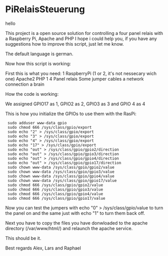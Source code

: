 
# PiRelaisSteuerung
 hello

This project is a open source solution for controlling a four panel relais with a Raspberry Pi, Apache and PHP 
I hope i could help you, if you have any suggestions how to improve this script, just let me know.

The default language is german.

Now how this script is working:


First this is what you need:
1 RaspberryPi (1 or 2, it's not nessecary wich one)
Apache2
PHP
1 4 Panel relais
Some jumper cables
a network connection
a brain


How the code is working:

We assigned GPIO17 as 1, GPIO2 as 2, GPIO3 as 3 and GPIO 4 as 4

This is how you initialize the GPIOs to use them with the RasPi:

     sudo adduser www-data gpio
     sudo chmod 666 /sys/class/gpio/export 
     sudo echo "2" > /sys/class/gpio/export 
     sudo echo "3" > /sys/class/gpio/export 
     sudo echo "4" > /sys/class/gpio/export 
     sudo echo "17" > /sys/class/gpio/export 
     sudo echo "out" > /sys/class/gpio/gpio2/direction 
     sudo echo "out" > /sys/class/gpio/gpio3/direction 
     sudo echo "out" > /sys/class/gpio/gpio4/direction 
     sudo echo "out" > /sys/class/gpio/gpio17/direction  
     sudo chown www-data /sys/class/gpio/gpio2/value 
     sudo chown www-data /sys/class/gpio/gpio3/value 
     sudo chown www-data /sys/class/gpio/gpio4/value 
     sudo chown www-data /sys/class/gpio/gpio17/value 
     sudo chmod 666 /sys/class/gpio/gpio2/value 
     sudo chmod 666 /sys/class/gpio/gpio3/value 
     sudo chmod 666 /sys/class/gpio/gpio4/value                            
     sudo chmod 666 /sys/class/gpio/gpio17/value   

Now you can test the jumpers with echo "0" > /sys/class/gpio<number of GPIO>/value to turn the panel on and the same just with echo "1" to turn them back off.

Next you have to copy the files you have donwloaded to the apache directory (/var/www/html/) and relaunch the apache service.

This should be it. 


Best regards 
Alex, Lars and Raphael
